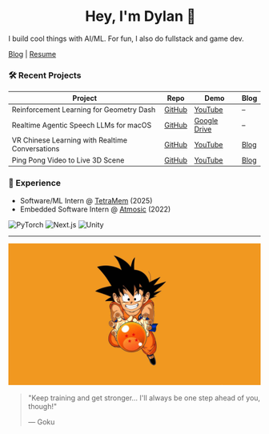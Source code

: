 <div id="toc">
  <ul align="center" style="list-style: none">
    <summary>
      <h1>
        Hey, I'm Dylan 👋
      </h1>
    </summary>
  </ul>
</div>

I build cool things with AI/ML. For fun, I also do fullstack and game dev.

[Blog](https://blog.dylanlu.com) | [Resume](https://www.dylanlu.com/dylan-lu-resume.pdf)

### 🛠️ Recent Projects

Project | Repo | Demo | Blog
------- | ---- | ---- | ----
Reinforcement Learning for Geometry Dash | [GitHub](https://github.com/ThePickleGawd/geometry-dash-ai) | [YouTube](https://youtu.be/PKDMGPf-PEA) | –
Realtime Agentic Speech LLMs for macOS | [GitHub](https://github.com/ThePickleGawd/realtime-speech-agents) | [Google Drive](https://drive.google.com/file/d/1JloowwSbQ0DcNZWMM6BvuEYxB-4Mc93c/view) | –
VR Chinese Learning with Realtime Conversations | [GitHub](https://github.com/ThePickleGawd/run-from-duo) | [YouTube](https://youtu.be/EEfnGCmj86o) | [Blog](https://blog.dylanlu.com/run-from-duo/)
Ping Pong Video to Live 3D Scene | [GitHub](https://github.com/ccs-cs1l-f24/SLAM-TT) | [YouTube](https://youtu.be/F_HpfIQpiJo) | [Blog](https://blog.dylanlu.com/slam-tt/)

### 💼 Experience
- Software/ML Intern @ [TetraMem](https://www.tetramem.com/technology) (2025)
- Embedded Software Intern @ [Atmosic](https://atmosic.com/technology) (2022)

![PyTorch](https://img.shields.io/badge/PyTorch-EE4C2C?style=for-the-badge&logo=pytorch&logoColor=white)
![Next.js](https://img.shields.io/badge/Next.js-000000?style=for-the-badge&logo=nextdotjs&logoColor=white)
![Unity](https://img.shields.io/badge/Unity-000000?style=for-the-badge&logo=unity&logoColor=white)

---

[![Goku](https://raw.githubusercontent.com/ThePickleGawd/ThePickleGawd/main/docs/goku-kid.jpg)](https://blog.dylanlu.com)

> "Keep training and get stronger... I'll always be one step ahead of you, though!"
> 
> — Goku

